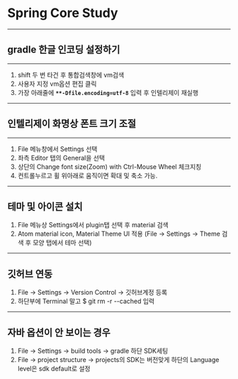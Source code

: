 # Spring Core Study

---
## gradle 한글 인코딩 설정하기

---

1. shift 두 번 타건 후 통합검색창에 vm검색
2. 사용자 지정 vm옵션 편집 클릭
3. 가장 아래줄에 **`**-Dfile.encoding=utf-8`** 입력 후 인텔리제이 재실행


---
## 인텔리제이 화명상 폰트 크기 조절

---

1. File 메뉴창에서 Settings 선택
2. 좌측 Editor 탭의 General을 선택
3. 상단의 Change font size(Zoom) with Ctrl-Mouse Wheel 체크지칭
4. 컨트롤누르고 휠 위아래로 움직이면 확대 및 축소 가능.

---
## 테마 및 아이콘 설치

1. File 메뉴상 Settings에서 plugin탭 선택 후 material 검색
2. Atom material icon, Material Theme UI 적용
   (File -> Settings -> Theme 검색 후 모양 탭에서 테마 선택)

---
## 깃허브 연동

1. File -> Settings -> Version Control -> 깃허브계정 등록
2. 하단부에 Terminal 말고 $ git rm -r --cached 입력

---
## 자바 옵션이 안 보이는 경우

1. File -> Settings -> build tools -> gradle 하단 SDK세팅
2. File -> project structure -> projects의 SDK는 버전맞게
   하단의 Language level은 sdk default로 설정